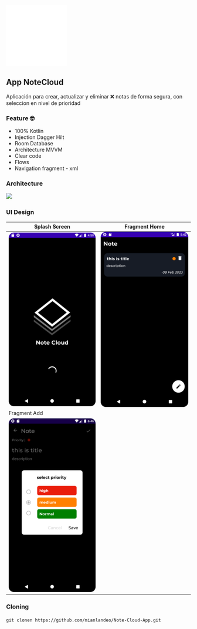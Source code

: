 
![](https://github.com/mianlandeo/NoteCloud-App/blob/main/app/src/main/res/drawable/logo_cloud.png?raw=true)

## App NoteCloud
Aplicación para crear, actualizar y eliminar ❌ notas de forma segura, con seleccion en nivel de prioridad  

### Feature 🤓
- 100% Kotlin
- Injection Dagger Hilt
- Room Database
- Architecture MVVM
- Clear code
- Flows
- Navigation fragment - xml

### Architecture

![](https://google-developer-training.github.io/android-developer-fundamentals-course-concepts-v2/images/10-1-c-room-livedata-viewmodel/dg_architecture_comonents.png)

### UI Design


| Splash Screen  | Fragment Home |
| ------------- | ------------- |
| ![](https://github.com/mianlandeo/NoteCloud-App/blob/main/Screenshot_20230204_115015.png?raw=true)  | ![](https://github.com/mianlandeo/NoteCloud-App/blob/main/Screenshot_20230209_124232.png?raw=true)  |
| Fragment Add  |
| ![](https://github.com/mianlandeo/NoteCloud-App/blob/main/Screenshot_20230209_134623.png?raw=true) | 


### Cloning

`git clonen https://github.com/mianlandeo/Note-Cloud-App.git`
